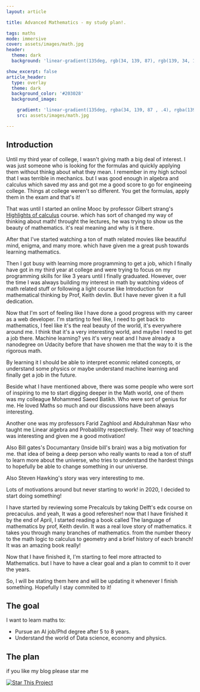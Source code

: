 ```yaml
---
layout: article

title: Advanced Mathematics - my study plan!.

tags: maths
mode: immersive
cover: assets/images/math.jpg
header:
  theme: dark
  background: 'linear-gradient(135deg, rgb(34, 139, 87), rgb(139, 34, 139)'

show_excerpt: false
article_header:
  type: overlay
  theme: dark
  background_color: '#203028'
  background_image:

    gradient: 'linear-gradient(135deg, rgba(34, 139, 87 , .4), rgba(139, 34, 139, .4))'
    src: assets/images/math.jpg

---
```

   <script src="https://unpkg.com/mathjs@6.6.0/dist/math.min.js"></script>
  <script src="https://cdn.plot.ly/plotly-1.35.2.min.js"></script>

<script>
  function draw(value, ref) {

    try {
      // compile the expression once
      const expression = value
      const expr = math.compile(expression)

      const xValues = math.range(-10, 10, 0.5).toArray()
      const yValues = xValues.map(function (x) {
        return expr.evaluate({x: x})
      })

      // render the plot using plotly
      const trace1 = {
        x: xValues,
        y: yValues,
        type: 'scatter'
      }
      const data = [trace1]
      Plotly.newPlot(ref, data)
    }
    catch (err) {
      console.error(err)
      alert(err)
    }

  }
</script>

## Introduction


Until my third year of college, I wasn't giving math a big deal of interest.
I was just someone who is looking for the formulas and quickly applying them
without thinkg about what they mean. I remember in my high school that I was terrible 
in mechanics. but I was good enough in algebra and calculus which saved my ass and got me a good score to go for engineeing college.
Things at college weren't so different. You get the formulas, apply them in the exam and that's it!

That was until I started an online Mooc by professor Gilbert strang's [Highlights of calculus](https://ocw.mit.edu/resources/res-18-005-highlights-of-calculus-spring-2010/index.htm)
course. which has sort of changed my way of thinking about math! throught the lectures, he was trying to show us the beauty of mathematics. it's real meaning and why is it there. 

After that I've started watching a ton of math related movies like beautiful mind, enigma, and many more. which have given me a great push towards learning mathematics.

Then I got busy with learning more programming to get a job, which I finally have got in my third year at college and were trying to focus on my programming skills for like 3 years until I finally graduated. However, over the time I was always building my interest in math by watching videos of math related stuff or following a light course like Introduction for mathematical thinking by Prof, Keith devlin. But I have never given it a full dedication.

Now that I'm sort of feeling like I have done a good progress with my career as a web developer. I'm starting to feel like, I need to get back to mathematics, I feel like it's the real beauty of the world, it's everywhere around me. I think that it's a very interesting world, and maybe I need to get a job there. Machine learning? yes it's very neat and I have already a nanodegree on Udacity before that have showen me that the way to it is the rigorous math.

By learning it I should be able to interpret econmic related concepts, or understand some physics or maybe understand machine learning and finally get a job in the future. 

Beside what I have mentioned above, there was some people who were sort of inspiring to me to start digging deeper in the Math world, one of them was my colleague Mohammed Saeed Batikh. Who were sort of genius for me. He loved Maths so much and our discussions have been always interesting.

Another one was my professors Farid Zaghlool and Abdulrahman Nasr who taught me Linear algebra and Probablilty respectively. Their way of teaching was interesting and given me a good motivation!

Also Bill gates's Documantary (Inside bill's brain) was a big motivation for me. that idea of being a deep person who really wants to read a ton of stuff to learn more about the universe, who tries to understand the hardest things to hopefully be able to change something in our universe.

Also Steven Hawking's story was very interesting to me.

Lots of motivations around but never starting to work! in 2020, I decided to start doing something!

I have started by reviewing some Precalculs by taking Delft's edx course on precaculus.
and yeah, It was a good referesher! now that I have finished it by the end of April, I started reading a book called The language of mathematics by prof, Keith devlin.
It was a real love story of mathematics. it takes you through many branches of mathematics. from the number theory to the math logic to calculus to geometry and a brief history of each branch! It was an amazing book really!

Now that I have finished it, I'm starting to feel more attracted to Mathematics. but I have to have a clear goal and a plan to commit to it over the years. 

So, I will be stating them here and will be updating it whenever I finish something. 
Hopefully I stay commited to it!


## The goal

I want to learn maths to:
- Pursue an AI job/Phd degree after 5 to 8 years.
- Understand the world of Data science, economy and physics.

## The plan



<!-- END -->
if you like my blog please star me 

[![Star This Project](https://img.shields.io/github/stars/ahmed-ayman/jekyll-TeXt-theme.svg?label=Stars&style=social)](https://github.com/ahmed-ayman/ahmed-ayman.github.io/)

<!--  some custom styling.-->
<style>
.hero.hero--dark.overlay{
  /* background-size: contain; */

      background-size: inherit;
    /* background-repeat: no-repeat; */

}
  </style>

  <div id="gitalk-container"></div>
